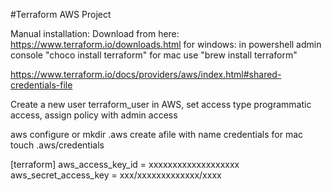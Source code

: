 #Terraform AWS Project


Manual installation: Download from here: https://www.terraform.io/downloads.html
for windows: in powershell admin console "choco install terraform"
for mac use "brew install terraform"

https://www.terraform.io/docs/providers/aws/index.html#shared-credentials-file


Create a new user terraform_user in AWS, set access type programmatic access, assign policy with admin access

aws configure or
mkdir .aws
create afile with name credentials
for mac touch .aws/credentials

[terraform]
aws_access_key_id = xxxxxxxxxxxxxxxxxxx
aws_secret_access_key = xxx/xxxxxxxxxxxxx/xxxx
